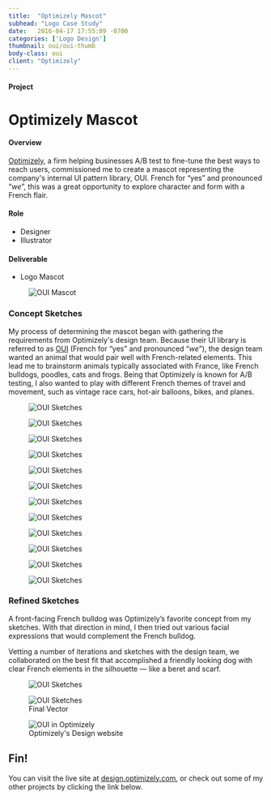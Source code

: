 ```yaml
---
title:  "Optimizely Mascot"
subhead: "Logo Case Study"
date:   2016-04-17 17:55:09 -0700
categories: ['Logo Design']
thumbnail: oui/oui-thumb
body-class: oui
client: "Optimizely"
---
```

<div class="container project-header">
  <div class="row">
    <div class="col-md-3 title">
      <h4>Project</h4>
      <h1>Optimizely Mascot</h1>
    </div>
    <div class="col-md-6 overview">
      <h4>Overview</h4>
      <p><a href="https://www.optimizely.com/" target="_blank">Optimizely</a>, a firm helping businesses A/B test to fine-tune the best ways to reach users, commissioned me to create a mascot representing the company's internal UI pattern library, OUI. French for “yes” and pronounced “<i>we</i>”, this was a great opportunity to explore character and form with a French flair.</p>
    </div>
    <div class="col-md-2 offset-md-1 role">
      <h4>Role</h4>
      <ul>
        <li>Designer</li>
        <li>Illustrator</li>
      </ul>
      <h4>Deliverable</h4>
      <ul>
        <li>Logo Mascot</li>
      </ul>
    </div>
  </div>
</div>

<section class="container">
  <div class="col">
    <div class="row hero-image">
      <figure class="col">
        <img src="../img/oui/oui-mascot-feature.png" alt="OUI Mascot">
      </figure>
    </div>
  </div>
</section>

<section class="container">
  <div class="row">
    <div class="col-sm-8 offset-sm-2">
      <h3>Concept Sketches</h3>
      <p>My process of determining the mascot began with gathering the requirements from Optimizely's design team. Because their UI library is referred to as <a href="https://github.com/optimizely/oui" target="_blank">OUI</a> (French for “yes” and pronounced “<i>we</i>”), the design team wanted an animal that would pair well with French-related elements. This lead me to brainstorm animals typically associated with France, like French bulldogs, poodles, cats and frogs. Being that Optimizely is known for A/B testing, I also wanted to play with different French themes of travel and movement, such as vintage race cars, hot-air balloons, bikes, and planes.</p>
    </div>
  </div>
</section>
<section class="container">
  <div class="col">
    <div class="row sketches">
      <figure class="col-6 col-md-3">
        <img src="../img/oui/oui-sketch-01.png" alt="OUI Sketches">
      </figure>
      <figure class="col-6 col-md-3">
        <img src="../img/oui/oui-sketch-02.png" alt="OUI Sketches">
      </figure>
      <figure class="col-6 col-md-3">
        <img src="../img/oui/oui-sketch-03.png" alt="OUI Sketches">
      </figure>
      <figure class="col-6 col-md-3">
        <img src="../img/oui/oui-sketch-04.png" alt="OUI Sketches">
      </figure>
      <figure class="col-6 col-md-3">
        <img src="../img/oui/oui-sketch-05.png" alt="OUI Sketches">
      </figure>
      <figure class="col-6 col-md-3">
        <img src="../img/oui/oui-sketch-06.png" alt="OUI Sketches">
      </figure>
      <figure class="col-6 col-md-3">
        <img src="../img/oui/oui-sketch-07.png" alt="OUI Sketches">
      </figure>
      <figure class="col-6 col-md-3">
        <img src="../img/oui/oui-sketch-08.png" alt="OUI Sketches">
      </figure>
      <figure class="col-6 col-md-3">
        <img src="../img/oui/oui-sketch-09.png" alt="OUI Sketches">
      </figure>
      <figure class="col-6 col-md-3">
        <img src="../img/oui/oui-sketch-10.png" alt="OUI Sketches">
      </figure>
      <figure class="col-6 col-md-3">
        <img src="../img/oui/oui-sketch-11.png" alt="OUI Sketches">
      </figure>
      <figure class="col-6 col-md-3">
        <img src="../img/oui/oui-sketch-12.png" alt="OUI Sketches">
      </figure>
    </div>
  </div>
</section>

<section class="container">
  <div class="row">
    <div class="col-sm-8 offset-sm-2">
      <h3>Refined Sketches</h3>
      <p>A front-facing French bulldog was Optimizely’s favorite concept from my sketches. With that direction in mind, I then tried out various facial expressions that would complement the French bulldog.</p>
      <p>Vetting a number of iterations and sketches with the design team, we collaborated on the best fit that accomplished a friendly looking dog with clear French elements in the silhouette — like a beret and scarf.</p>
    </div>
  </div>
</section>
<section class="container">
  <div class="col">
    <div class="row refined">
      <figure class="col-12">
        <img src="../img/oui/oui-refined-dogs.jpg" alt="OUI Sketches">
      </figure>
    </div>
  </div>
</section>

<section class="container-fluid final">
  <div class="container">
    <figure class="final-logo">
      <img src="../img/oui/oui-final.png" alt="OUI Sketches">
      <figcaption>Final Vector</figcaption>
    </figure>
    <div class="row">
      <figure class="col-xs-12">
        <img src="../img/oui/oui-monitor.png" alt="OUI in Optimizely">
        <figcaption>Optimizely's Design website</figcaption>
      </figure>
    </div>
  </div>
</section>

<section class="container-fluid post-closing">
  <div class="container">
    <div class="row">
      <div class="col-md-8 offset-md-2">
        <h2>Fin!</h2>
        <p>You can visit the live site at <a href="http://design.optimizely.com/" target="_blank">design.optimizely.com</a>, or check out some of my other projects by clicking the link below.</p>
      </div>
    </div>
  </div>
</section>
